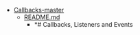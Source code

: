 - <a href = "F:\Node_projects\Node_Way\Education\TSH_video\Timur_Video_JS\ind_4\Callbacks-master\cat.Callbacks-master\dir.Callbacks-master.md">Callbacks-master</a>
    - <a href = "F:\Node_projects\Node_Way\Education\TSH_video\Timur_Video_JS\ind_4\Callbacks-master\README.md">README.md</a>
        - *# Callbacks, Listeners and Events
